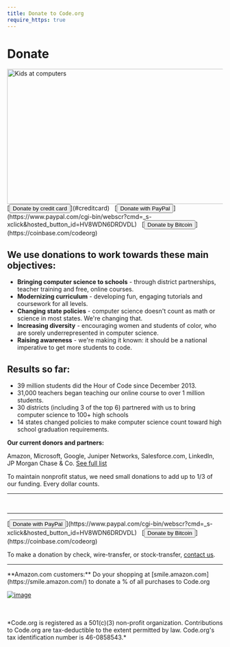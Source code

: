```yaml
---
title: Donate to Code.org
require_https: true
---
```


# Donate

<img src="/sites/default/files/fpcoverphoto.jpeg" alt="Kids at computers" width="851" height="315"/>

<br/>
[<button>Donate by credit card</button>](#creditcard) &nbsp;  [<button>Donate with PayPal</button>](https://www.paypal.com/cgi-bin/webscr?cmd=_s-xclick&hosted_button_id=HV8WDN6DRDVDL)    &nbsp; [<button>Donate by Bitcoin</button>](https://coinbase.com/codeorg)


## We use donations to work towards these main objectives:

- **Bringing computer science to schools** - through district partnerships, teacher training and free, online courses.
- **Modernizing curriculum** - developing fun, engaging tutorials and coursework for all levels.
- **Changing state policies** - computer science doesn't count as math or science in most states. We're changing that.
- **Increasing diversity** - encouraging women and students of color, who are sorely underrepresented in computer science.
- **Raising awareness** - we're making it known: it should be a national imperative to get more students to code.

## Results so far:

- 39 million students did the Hour of Code since December 2013.
- 31,000 teachers began teaching our online course to over 1 million students.
- 30 districts (including 3 of the top 6) partnered with us to bring computer science to 100+ high schools
- 14 states changed policies to make computer science  count toward high school graduation requirements.

**Our current donors and partners:**

Amazon, Microsoft, Google, Juniper Networks, Salesforce.com, LinkedIn, JP Morgan Chase & Co. [See full list](/about/donors)

To maintain nonprofit status, we need small donations to add up to 1/3 of our funding. Every dollar counts.

<hr/>
<a id="creditcard"></a>

<div style="width:450px">
<script type="text/javascript" src="https://secure.jotform.us/jsform/40637061509149"></script>
</div>
<br/>
<hr/>
[<button>Donate with PayPal</button>](https://www.paypal.com/cgi-bin/webscr?cmd=_s-xclick&hosted_button_id=HV8WDN6DRDVDL) &nbsp; [<button>Donate by Bitcoin</button>](https://coinbase.com/codeorg)

To make a donation by check, wire-transfer, or stock-transfer, [contact us](/contact).

<hr/>
**Amazon.com customers:**
Do your shopping at [smile.amazon.com](https://smile.amazon.com/) to donate a % of all purchases to Code.org

[![image](/images/guidestar.png)](http://www.guidestar.org/organizations/46-0858543/code-org.aspx)

<br />
<br />
*Code.org is registered as a 501(c)(3) non-profit organization.
Contributions to Code.org are tax-deductible to the extent permitted by law.
Code.org's tax identification number is 46-0858543.*

